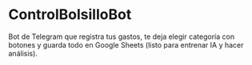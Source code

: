 # ControlBolsilloBot
Bot de Telegram que registra tus gastos, te deja elegir categoría con botones y guarda todo en Google Sheets (listo para entrenar IA y hacer análisis).
